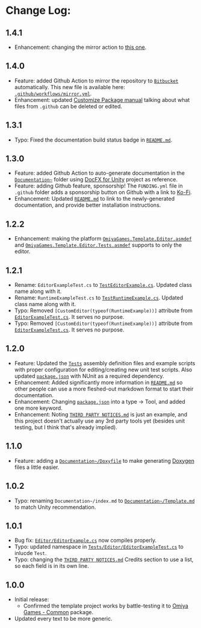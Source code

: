 # Change Log:

## 1.4.1

- Enhancement: changing the mirror action to [this one](https://github.com/marketplace/actions/mirroring-repository).

## 1.4.0

- Feature: added Github Action to mirror the repository to [`Bitbucket`](https://bitbucket.org/OmiyaGames/template-unity-package) automatically.  This new file is available here: [`.github/workflows/mirror.yml`](https://github.com/OmiyaGames/template-unity-package/blob/master/.github/workflows/mirror.yml).
- Enhancement: updated [Customize Package manual](https://omiyagames.github.io/template-unity-package/manual/customizePackage.html) talking about what files from `.github` can be deleted or edited.

## 1.3.1

- Typo: Fixed the documentation build status badge in [`README.md`](https://github.com/OmiyaGames/template-unity-package/blob/master/README.md).

## 1.3.0

- Feature: added Github Action to auto-generate documentation in the [`Documentation~`](https://github.com/OmiyaGames/template-unity-package/blob/master/Documentation~) folder using [DocFX for Unity](https://github.com/NormandErwan/DocFxForUnity) project as reference.
- Feature: adding Github feature, sponsorship!  The `FUNDING.yml` file in `.github` folder adds a sponsorship button on Github with a link to [Ko-Fi](https://ko-fi.com/omiyagames).
- Enhancement: Updated [`README.md`](https://github.com/OmiyaGames/template-unity-package/blob/master/README.md) to link to the newly-generated documentation, and provide better installation instructions.

## 1.2.2

- Enhancement: making the platform [`OmiyaGames.Template.Editor.asmdef`](https://github.com/OmiyaGames/template-unity-package/blob/master/Editor/OmiyaGames.Template.Editor.asmdef) and [`OmiyaGames.Template.Editor.Tests.asmdef`](https://github.com/OmiyaGames/template-unity-package/blob/master/Tests/Editor/OmiyaGames.Template.Editor.Tests.asmdef) supports to only the editor.

## 1.2.1

- Rename: `EditorExampleTest.cs` to [`TestEditorExample.cs`](https://github.com/OmiyaGames/template-unity-package/blob/master/Tests/Editor/TestEditorExample.cs). Updated class name along with it.
- Rename: `RuntimeExampleTest.cs` to [`TestRuntimeExample.cs`](https://github.com/OmiyaGames/template-unity-package/blob/master/Tests/Editor/TestRuntimeExample.cs). Updated class name along with it.
- Typo: Removed `[CustomEditor(typeof(RuntimeExample))]` attribute from [`EditorExampleTest.cs`](https://github.com/OmiyaGames/template-unity-package/blob/master/Tests/Editor/TestEditorExample.cs). It serves no purpose.
- Typo: Removed `[CustomEditor(typeof(RuntimeExample))]` attribute from [`EditorExampleTest.cs`](https://github.com/OmiyaGames/template-unity-package/blob/master/Tests/Editor/TestEditorExample.cs). It serves no purpose.

## 1.2.0

- Feature: Updated the [`Tests`](https://github.com/OmiyaGames/template-unity-package/blob/master/Tests) assembly definition files and example scripts with proper configuration for editing/creating new unit test scripts. Also updated [`package.json`](https://github.com/OmiyaGames/template-unity-package/blob/master/package.json) with NUnit as a required dependency.
- Enhancement: Added significantly more information in [`README.md`](https://github.com/OmiyaGames/template-unity-package/blob/master/README.md) so other people can use a more fleshed-out markdown format to start their documentation.
- Enhancement: Changing [`package.json`](https://github.com/OmiyaGames/template-unity-package/blob/master/package.json) into a type -> Tool, and added one more keyword.
- Enhancement: Noting [`THIRD PARTY NOTICES.md`](https://github.com/OmiyaGames/template-unity-package/blob/master/THIRD%20PARTY%20NOTICES.md) is just an example, and this project doesn't actually use any 3rd party tools yet (besides unit testing, but I think that's already implied).

## 1.1.0

- Feature: adding a [`Documentation~/Doxyfile`](https://github.com/OmiyaGames/template-unity-package/blob/master/Documentation~/Doxyfile) to make generating [Doxygen](http://doxygen.nl/) files a little easier.

## 1.0.2

- Typo: renaming `Documentation~/index.md` to [`Documentation~/Template.md`](https://github.com/OmiyaGames/template-unity-package/blob/master/Documentation~/Template.md) to match Unity recommendation.

## 1.0.1

- Bug fix: [`Editor/EditorExample.cs`](https://github.com/OmiyaGames/template-unity-package/blob/master/Editor/EditorExample.cs) now compiles properly.
- Typo: updated namespace in [`Tests/Editor/EditorExampleTest.cs`](https://github.com/OmiyaGames/template-unity-package/blob/master/Tests/Editor/EditorExampleTest.cs) to inlucde `Test`.
- Typo: changing the [`THIRD PARTY NOTICES.md`](https://github.com/OmiyaGames/template-unity-package/blob/master/THIRD%20PARTY%20NOTICES.md) Credits section to use a list, so each field is in its own line.

## 1.0.0

- Initial release:
    - Confirmed the template project works by battle-testing it to [Omiya Games - Common](https://github.com/OmiyaGames/omiya-games-common) package.
- Updated every text to be more generic.
